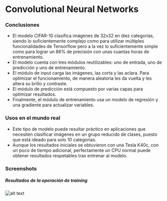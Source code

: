 # Convolutional Neural Networks

### Conclusiones
* El modelo CIFAR-10 clasifica imágenes de 32x32 en diez categorías, siendo lo suficientemente complejo como para utilizar múltiples funcionalidades de Tensorflow pero a la vez lo suficientemente simple como para lograr un 86% de precisión con unas cuantas horas de entrenamiento.
* El modelo cuenta con tres módulos reutilizables: uno de entrada, uno de predicción y uno de entrenamiento.
* El módulo de input carga las imágenes, las corta y las aclara. Para optimizar el funcionamiento, de manera aleatoria les da vuelta y les altera su brillo y contraste.
* El módulo de predicción está compuesto por varias capas para optimizar resultados.
* Finalmente, el módulo de entrenamiento usa un modelo de regresión y una gradiente para actualizar variables.

### Usos en el mundo real
* Este tipo de modelo puede resultar práctico en aplicaciones que necesiten clasificar imágenes en un grupo reducido de clases, puesto que está ideado para solo 10 categorías.
* Aunque los resultados iniciales se obtuvieron con una Tesla K40c, con un poco de tiempo adicional, perfectamente un CPU normal puede obtener resultados respetables tras entrenar al modelo.

### Screenshots
##### Resultados de la operación de training
![alt text](http://image.ibb.co/je42Vw/Screen_Shot_2017_11_07_at_9_20_21_PM.png)